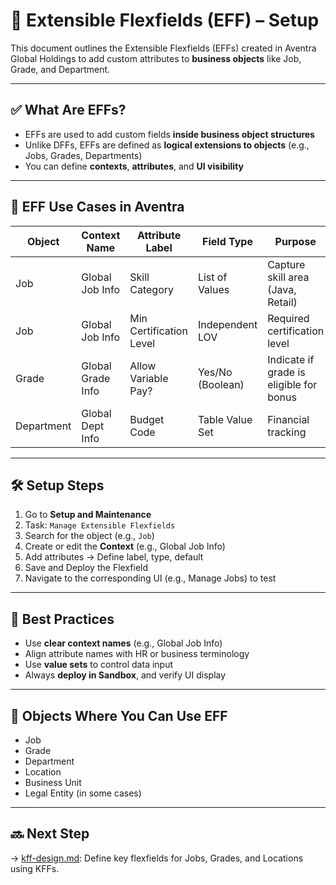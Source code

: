 # 🧱 Extensible Flexfields (EFF) – Setup

This document outlines the Extensible Flexfields (EFFs) created in Aventra Global Holdings to add custom attributes to **business objects** like Job, Grade, and Department.

---

## ✅ What Are EFFs?

- EFFs are used to add custom fields **inside business object structures**
- Unlike DFFs, EFFs are defined as **logical extensions to objects** (e.g., Jobs, Grades, Departments)
- You can define **contexts**, **attributes**, and **UI visibility**

---

## 🧩 EFF Use Cases in Aventra

| Object        | Context Name      | Attribute Label       | Field Type         | Purpose                               |
|---------------|-------------------|------------------------|--------------------|----------------------------------------|
| Job           | Global Job Info   | Skill Category         | List of Values     | Capture skill area (Java, Retail)      |
| Job           | Global Job Info   | Min Certification Level| Independent LOV     | Required certification level           |
| Grade         | Global Grade Info | Allow Variable Pay?    | Yes/No (Boolean)   | Indicate if grade is eligible for bonus|
| Department    | Global Dept Info  | Budget Code            | Table Value Set    | Financial tracking                     |

---

## 🛠️ Setup Steps

1. Go to **Setup and Maintenance**
2. Task: `Manage Extensible Flexfields`
3. Search for the object (e.g., `Job`)
4. Create or edit the **Context** (e.g., Global Job Info)
5. Add attributes → Define label, type, default
6. Save and Deploy the Flexfield
7. Navigate to the corresponding UI (e.g., Manage Jobs) to test

---

## 📎 Best Practices

- Use **clear context names** (e.g., Global Job Info)
- Align attribute names with HR or business terminology
- Use **value sets** to control data input
- Always **deploy in Sandbox**, and verify UI display

---

## 🧪 Objects Where You Can Use EFF

- Job
- Grade
- Department
- Location
- Business Unit
- Legal Entity (in some cases)

---

## 🔜 Next Step

→ [kff-design.md](kff-design.md): Define key flexfields for Jobs, Grades, and Locations using KFFs.
